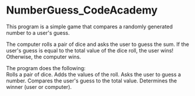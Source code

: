 # NumberGuess_CodeAcademy
 This program is a simple game that compares a randomly generated number to a user's guess. 

The computer rolls a pair of dice and asks the user to guess the sum. If the user's guess is equal to the total value of the dice roll, the user wins! Otherwise, the computer wins.  

The program does the following:  
Rolls a pair of dice. 
Adds the values of the roll. 
Asks the user to guess a number. 
Compares the user's guess to the total value. 
Determines the winner (user or computer).
